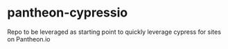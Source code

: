 # pantheon-cypressio
Repo to be leveraged as starting point to quickly leverage cypress for sites on Pantheon.io

